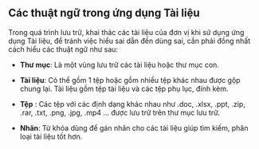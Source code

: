 ## Các thuật ngữ trong ứng dụng Tài liệu

Trong quá trình lưu trữ, khai thác các tài liệu của đơn vị khi sử dụng ứng dụng Tài liệu, để tránh việc hiểu sai dẫn đến dùng sai, cần phải đồng nhất cách hiểu các thuật ngữ như sau: 

- **Thư mục**: Là một vùng lưu trữ các tài liệu hoặc thư mục con. 

- **Tài liệu**: Có thể gồm 1 tệp hoặc gồm nhiều tệp khác nhau được gộp chung lại. Tài liệu gồm tệp tài liệu và các tệp phụ lục, đính kèm. 

- **Tệp** : Các tệp với các định dạng khác nhau như .doc, .xlsx, .ppt, .zip, .rar, .txt, .png, .jpg, .mp4 … được lưu trữ trên thư mục lưu trữ.  
- **Nhãn**: Từ khóa dùng để gán nhãn cho các tài liệu giúp tìm kiếm, phân loại tài liệu tốt hơn. 

